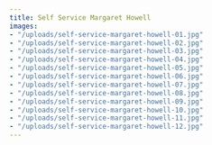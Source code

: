 ```yaml
---
title: Self Service Margaret Howell
images:
- "/uploads/self-service-margaret-howell-01.jpg"
- "/uploads/self-service-margaret-howell-02.jpg"
- "/uploads/self-service-margaret-howell-03.jpg"
- "/uploads/self-service-margaret-howell-04.jpg"
- "/uploads/self-service-margaret-howell-05.jpg"
- "/uploads/self-service-margaret-howell-06.jpg"
- "/uploads/self-service-margaret-howell-07.jpg"
- "/uploads/self-service-margaret-howell-08.jpg"
- "/uploads/self-service-margaret-howell-09.jpg"
- "/uploads/self-service-margaret-howell-10.jpg"
- "/uploads/self-service-margaret-howell-11.jpg"
- "/uploads/self-service-margaret-howell-12.jpg"
---
```


